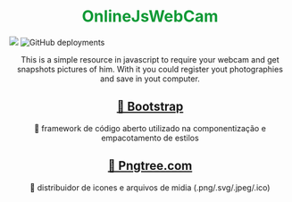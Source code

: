 <h1 style="text-align: center; color: #0f9936;">OnlineJsWebCam</h1>

<img src="https://img.shields.io/static/v1?label=Build&message=Build Process&color=7159c1&style=for-the-badge&logo=ghost"/>
<img alt="GitHub deployments" src="https://img.shields.io/github/deployments/henrique-alons0/OnlineJsWebCam/main?style=plastic">

<p align="center">This is a simple resource in javascript to require your webcam and get snapshots pictures of him. With it you could register yout photographies and save in yout computer.</p>

<h2 align="center">
    <a href="https://getbootstrap.com/">🔗 Bootstrap</a>
</h2>
<p align="center">🚀 framework de código aberto utilizado na componentização e empacotamento de estilos</p>
<h2 align="center">
    <a href="https://.pngtree.com/so/camera">🔗 Pngtree.com</a>
</h2>
<p align="center">🚀 distribuidor de icones e arquivos de midia (.png/.svg/.jpeg/.ico)</p>

